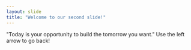 ```yaml
---
layout: slide
title: "Welcome to our second slide!"
---
```

"Today is your opportunity to build the tomorrow you want."
Use the left arrow to go back!
